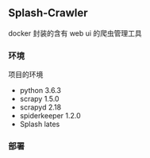 ## Splash-Crawler
docker 封装的含有 web ui 的爬虫管理工具

### 环境
项目的环境
- python 3.6.3
- scrapy 1.5.0
- scrapyd 2.18
- spiderkeeper 1.2.0
- Splash lates

### 部署
